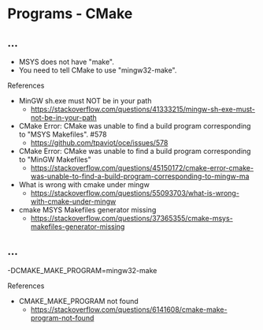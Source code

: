 # Programs - CMake

## ...

- MSYS does not have "make".
- You need to tell CMake to use "mingw32-make".

References

- MinGW sh.exe must NOT be in your path
  - https://stackoverflow.com/questions/41333215/mingw-sh-exe-must-not-be-in-your-path
- CMake Error: CMake was unable to find a build program corresponding to "MSYS Makefiles". #578
  - https://github.com/tpaviot/oce/issues/578
- CMake Error: CMake was unable to find a build program corresponding to "MinGW Makefiles"
  - https://stackoverflow.com/questions/45150172/cmake-error-cmake-was-unable-to-find-a-build-program-corresponding-to-mingw-ma
- What is wrong with cmake under mingw
  - https://stackoverflow.com/questions/55093703/what-is-wrong-with-cmake-under-mingw 
- cmake MSYS Makefiles generator missing
  - https://stackoverflow.com/questions/37365355/cmake-msys-makefiles-generator-missing

## ...
-DCMAKE_MAKE_PROGRAM=mingw32-make

References

- CMAKE_MAKE_PROGRAM not found
  - https://stackoverflow.com/questions/6141608/cmake-make-program-not-found
